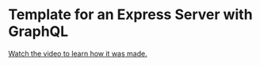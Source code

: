# Template for an Express Server with GraphQL

[Watch the video to learn how it was made.](https://youtu.be/RTvoOGo7_U8)

